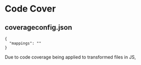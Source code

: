 # Code Cover

## coverageconfig.json

```
{
  "mappings": ""
}
```

Due to code coverage being applied to transformed files in JS, 

